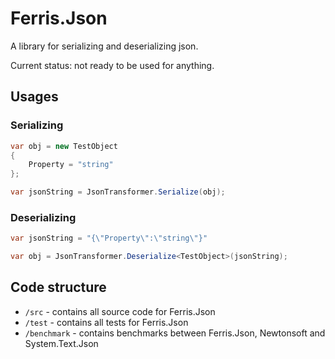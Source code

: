 # Ferris.Json

A library for serializing and deserializing json.

Current status: not ready to be used for anything.

## Usages

### Serializing
```csharp
var obj = new TestObject
{
    Property = "string"
};

var jsonString = JsonTransformer.Serialize(obj);
```

### Deserializing
```csharp
var jsonString = "{\"Property\":\"string\"}"

var obj = JsonTransformer.Deserialize<TestObject>(jsonString);
```

## Code structure

* `/src` - contains all source code for Ferris.Json
* `/test` - contains all tests for Ferris.Json
* `/benchmark` - contains benchmarks between Ferris.Json, Newtonsoft and System.Text.Json